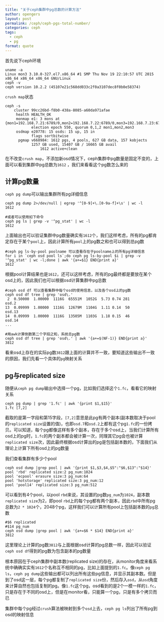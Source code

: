 ```yaml
---
title: "关于ceph集群中pg总数的计算方法"
author: opengers
layout: post
permalink: /ceph/ceph-pgs-total-number/
categories: ceph
tags:
  - ceph
  - pg
format: quote
---
```


首先说下ceph环境    

``` shell
uname -a
Linux mon3 3.10.0-327.el7.x86_64 #1 SMP Thu Nov 19 22:10:57 UTC 2015 x86_64 x86_64 x86_64 GNU/Linux
ceph -v
ceph version 10.2.2 (45107e21c568dd033c2f0a3107dec8f0b0e58374)
```

`crush map`状态      

``` shell
ceph -s
    cluster 99cc26bd-f8b0-438a-8085-a60da971afae
     health HEALTH_OK
     monmap e1: 3 mons at {mon1=192.168.7.21:6789/0,mon2=192.168.7.22:6789/0,mon3=192.168.7.23:6789/0}
            election epoch 550, quorum 0,1,2 mon1,mon2,mon3
     osdmap e20778: 15 osds: 15 up, 15 in
            flags sortbitwise
      pgmap v668984: 1612 pgs, 4 pools, 627 GB data, 157 kobjects
            1257 GB used, 15407 GB / 16665 GB avail
                1612 active+clean
```

在不改变`crush map`，不添加新osd情况下，ceph集群中pg数量是固定不变的，上面可以看到集群中pg总数为`1612` ，我们来看看这个pg数怎么来的       

## 计算pg数量  

`ceph pg dump`可以输出集群所有pg详细信息   

``` shell
ceph pg dump 2>/dev/null | egrep '^[0-9]+\.[0-9a-f]+\s' | wc -l
1612

#或者可以使用如下命令
ceph pg ls | grep -v '^pg_stat' | wc -l
1612
```

上面输出也可以验证集群中pg数量确实有`1612`个，我们这样考虑，所有的pg都肯定存在于某个`pool`上，因此计算所有`pool`上的pg数之和也可以得到总pg数  
  
``` shell
#ceph pg ls-by-pool poolname 可以查看存在于poolname上的所有pg详细信息
for i in `ceph osd pool ls`;do ceph pg ls-by-pool $i | grep -v '^pg_stat' | wc -l;done | awk '{a+=$1} END{print a}'
1612
```

根据pool计算结果也是`1612`，还可以这样考虑，所有的pg最终都是要放在某个osd上的，因此我们也可以根据osd计算集群中pg总数       

``` shell
#ceph osd df 可以查看集群中每个osd的使用信息，以及各个osd上的pg数 
ceph osd df tree | grep 'osd\.'
 2  0.50000  1.00000  1116G  65551M  1052G  5.73 0.74 281             osd.2  
13  0.09999  1.00000  1116G  12679M  1104G  1.11 0.14  50             osd.13 
14  0.09999  1.00000  1116G  13505M  1103G  1.18 0.15  46             osd.14
...

#用awk计算倒数第二个字段之和，系统总pg数
ceph osd df tree | grep 'osd\.' | awk '{a+=$(NF-1)} END{print a}'
3812
```

看来osd上存在的实际pg数`3812`跟上面的计算并不一致，要知道这些输出不一致的原因，我们先看一个具体的`pg`映射关系    

## pg与replicated size   

随便从`ceph pg dump`输出中选择一个pg，比如我们选择这个`1.fc`，看看它的映射关系  
  
``` shell
ceph pg dump | grep '1.fc' | awk '{print $1,$15}'
1.fc [7,2]
```

截取的是第一字段和第15字段，`[7,2]`意思是此pg有两个副本(副本数取决于pool的`replicated size`设置的值)，也即`osd.7`和`osd.2`上都有这个pg`1.fc`的一份拷贝。可以知道，每个pg都像这样有多个副本，存在于多个osd上，当我们计算所有osd上的pg时，`1.fc`的两个副本都会被计算一次，同理其它pg会也被计算`replicated size`次，因此最终根据osd计算出的pg是包括副本数的，下面我们从理论上计算下所有osd上的pg数量    

我们查看集群有多少个pool    

``` shell
ceph osd dump |grep pool | awk '{print $1,$3,$4,$5":"$6,$13":"$14}'
pool 'rbd' replicated size:2 pg_num:1024
pool 'ecpool' erasure size:3 pg_num:64
pool 'hotstorage' replicated size:3 pg_num:12
pool 'pool14' replicated size:3 pg_num:512
``` 

可以看到有4个pool，以pool `rbd`来说，其设置的pg数`pg_num`为`1024`，副本数`replicated size`为2，即pool `rbd`上的每个pg都有两个副本，因此`rbd`中所有pg总数为`2 * 1024`个，2048个pg，这样我们可以计算所有pool上包括副本数的`pg`总数    

``` shell
#$6 replicated
#$14 pg_num
ceph osd dump |grep pool | awk '{a+=$6 * $14} END{print a}'
3812
```

这里理论上计算的pg数`3812`与上面根据osd计算的pg总数一样，因此可以验证`ceph osd df`得到的pg数为包含副本的pg数量  

根本原因在于ceph集群中副本数(replicated size)的存在，从monitor角度来看系统中确确实实有`1612`个名称互不相同的pg，比如上面提到的`1.fc`。像`ceph pg ls`，`ceph pg dump`这些输出都可以列出所有这些pg信息，并显示其副本数。但是到了osd这一层，每个pg都复制了`replicated size`份，然后存入`osd`，从`osd`角度来计算自然也包括复制的pg。像`1.fc`这个pg，osd看到的是2个一模一样的`1.fc`，只是存在于不同的osd上，但是在monitor看，只能算一个pg，只是有多个拷贝而已   

集群中每个pg经过`crush`算法被映射到多个`osd`上去，`ceph pg ls`列出了所有pg到osd的映射信息     

   



